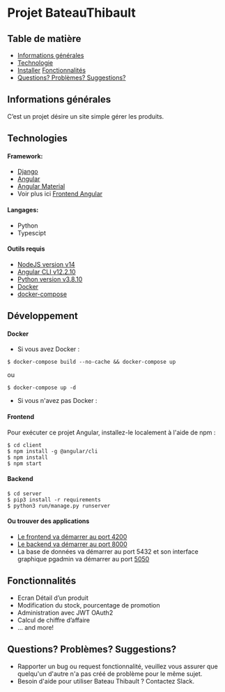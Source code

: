 # Projet BateauThibault

## Table de matière
* [Informations générales](#Informations-générales)
* [Technologie](#Téchnology)
* [Installer](#Installer) [Fonctionnalités](#Fonctionnalités) 
* [Questions? Problèmes? Suggestions?](#Questions-Problèmes-Suggestions)

## Informations générales
C’est un projet désire un site simple gérer les produits.

## Technologies

#### Framework:
* [Django](https://www.djangoproject.com/)
* [Angular](https://angular.io/)
* [Angular Material](https://material.angular.io/)
* Voir plus ici [Frontend Angular](https://github.com/cfa-2022/BateauThibault/tree/develop/FrontendAngular#readme)
   
#### Langages:
* Python
* Typescipt
   
#### Outils requis
* [NodeJS version v14](https://nodejs.org/download/release/latest-v14.x/)
* [Angular CLI v12.2.10](https://newreleases.io/project/github/angular/angular-cli/release/12.2.10)
* [Python version v3.8.10](https://www.python.org/downloads/release/python-3810/)
* [Docker](https://www.docker.com/)
* [docker-compose](https://docs.docker.com/compose/)

## Développement

#### Docker
- Si vous avez Docker : 

```
$ docker-compose build --no-cache && docker-compose up
```
ou

```
$ docker-compose up -d
```

- Si vous n'avez pas Docker : 
#### Frontend
Pour exécuter ce projet Angular, installez-le localement à l'aide de npm :
```
$ cd client
$ npm install -g @angular/cli
$ npm install
$ npm start
```

#### Backend

```
$ cd server
$ pip3 install -r requirements
$ python3 run/manage.py runserver
```

#### Ou trouver des applications

* [Le frontend va démarrer au port 4200](http://localhost:4200)
* [Le backend va démarrer au port 8000](http://localhost:8000)
* La base de données va démarrer au port 5432 et son interface graphique pgadmin va démarrer au port [5050](http://localhost:5050)

## Fonctionnalités
* Ecran Détail d’un produit
* Modification du stock, pourcentage de promotion
* Administration avec JWT OAuth2
* Calcul de chiffre d’affaire
* ... and more!

## Questions? Problèmes? Suggestions?
* Rapporter un bug ou request fonctionnalité, veuillez vous assurer que quelqu'un d'autre n'a pas créé de problème pour le même sujet.
* Besoin d'aide pour utiliser Bateau Thibault ? Contactez Slack.
